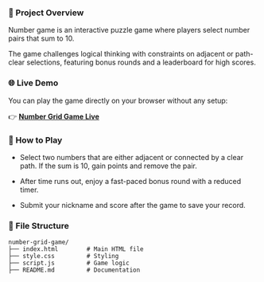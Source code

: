 ### 📖 Project Overview
Number game is an interactive puzzle game where players select number pairs that sum to 10. 

The game challenges logical thinking with constraints on adjacent or path-clear selections, featuring bonus rounds and a leaderboard for high scores.

### **🌐 Live Demo**
You can play the game directly on your browser without any setup:

👉 [**Number Grid Game Live**](https://numbergamepuzzle.netlify.app/)  


### 🎯 How to Play
- Select two numbers that are either adjacent or connected by a clear path.
If the sum is 10, gain points and remove the pair.

- After time runs out, enjoy a fast-paced bonus round with a reduced timer.

- Submit your nickname and score after the game to save your record.

### 📄 File Structure
```
number-grid-game/
├── index.html        # Main HTML file
├── style.css         # Styling
├── script.js         # Game logic
├── README.md         # Documentation

```
